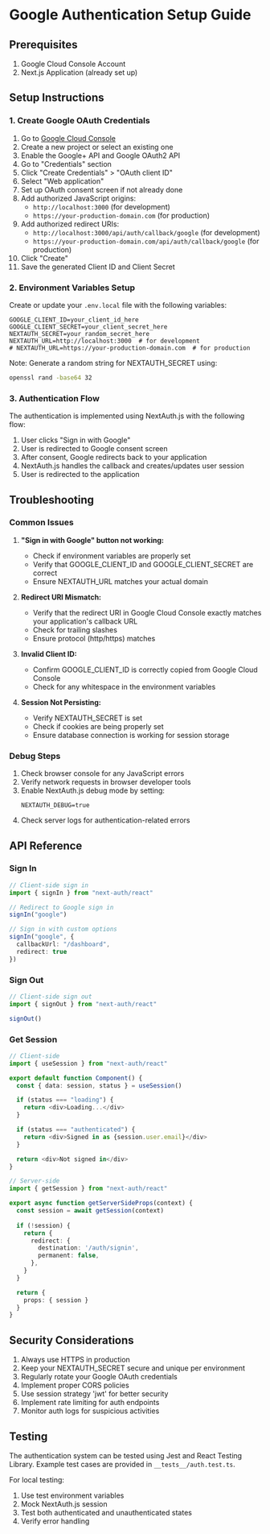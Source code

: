 # Google Authentication Setup Guide

## Prerequisites

1. Google Cloud Console Account
2. Next.js Application (already set up)

## Setup Instructions

### 1. Create Google OAuth Credentials

1. Go to [Google Cloud Console](https://console.cloud.google.com/)
2. Create a new project or select an existing one
3. Enable the Google+ API and Google OAuth2 API
4. Go to "Credentials" section
5. Click "Create Credentials" > "OAuth client ID"
6. Select "Web application"
7. Set up OAuth consent screen if not already done
8. Add authorized JavaScript origins:
   - `http://localhost:3000` (for development)
   - `https://your-production-domain.com` (for production)
9. Add authorized redirect URIs:
   - `http://localhost:3000/api/auth/callback/google` (for development)
   - `https://your-production-domain.com/api/auth/callback/google` (for production)
10. Click "Create"
11. Save the generated Client ID and Client Secret

### 2. Environment Variables Setup

Create or update your `.env.local` file with the following variables:

```env
GOOGLE_CLIENT_ID=your_client_id_here
GOOGLE_CLIENT_SECRET=your_client_secret_here
NEXTAUTH_SECRET=your_random_secret_here
NEXTAUTH_URL=http://localhost:3000  # for development
# NEXTAUTH_URL=https://your-production-domain.com  # for production
```

Note: Generate a random string for NEXTAUTH_SECRET using:
```bash
openssl rand -base64 32
```

### 3. Authentication Flow

The authentication is implemented using NextAuth.js with the following flow:

1. User clicks "Sign in with Google"
2. User is redirected to Google consent screen
3. After consent, Google redirects back to your application
4. NextAuth.js handles the callback and creates/updates user session
5. User is redirected to the application

## Troubleshooting

### Common Issues

1. **"Sign in with Google" button not working:**
   - Check if environment variables are properly set
   - Verify that GOOGLE_CLIENT_ID and GOOGLE_CLIENT_SECRET are correct
   - Ensure NEXTAUTH_URL matches your actual domain

2. **Redirect URI Mismatch:**
   - Verify that the redirect URI in Google Cloud Console exactly matches your application's callback URL
   - Check for trailing slashes
   - Ensure protocol (http/https) matches

3. **Invalid Client ID:**
   - Confirm GOOGLE_CLIENT_ID is correctly copied from Google Cloud Console
   - Check for any whitespace in the environment variables

4. **Session Not Persisting:**
   - Verify NEXTAUTH_SECRET is set
   - Check if cookies are being properly set
   - Ensure database connection is working for session storage

### Debug Steps

1. Check browser console for any JavaScript errors
2. Verify network requests in browser developer tools
3. Enable NextAuth.js debug mode by setting:
   ```env
   NEXTAUTH_DEBUG=true
   ```
4. Check server logs for authentication-related errors

## API Reference

### Sign In

```typescript
// Client-side sign in
import { signIn } from "next-auth/react"

// Redirect to Google sign in
signIn("google")

// Sign in with custom options
signIn("google", {
  callbackUrl: "/dashboard",
  redirect: true
})
```

### Sign Out

```typescript
// Client-side sign out
import { signOut } from "next-auth/react"

signOut()
```

### Get Session

```typescript
// Client-side
import { useSession } from "next-auth/react"

export default function Component() {
  const { data: session, status } = useSession()

  if (status === "loading") {
    return <div>Loading...</div>
  }

  if (status === "authenticated") {
    return <div>Signed in as {session.user.email}</div>
  }

  return <div>Not signed in</div>
}

// Server-side
import { getSession } from "next-auth/react"

export async function getServerSideProps(context) {
  const session = await getSession(context)
  
  if (!session) {
    return {
      redirect: {
        destination: '/auth/signin',
        permanent: false,
      },
    }
  }

  return {
    props: { session }
  }
}
```

## Security Considerations

1. Always use HTTPS in production
2. Keep your NEXTAUTH_SECRET secure and unique per environment
3. Regularly rotate your Google OAuth credentials
4. Implement proper CORS policies
5. Use session strategy 'jwt' for better security
6. Implement rate limiting for auth endpoints
7. Monitor auth logs for suspicious activities

## Testing

The authentication system can be tested using Jest and React Testing Library. Example test cases are provided in `__tests__/auth.test.ts`.

For local testing:
1. Use test environment variables
2. Mock NextAuth.js session
3. Test both authenticated and unauthenticated states
4. Verify error handling
